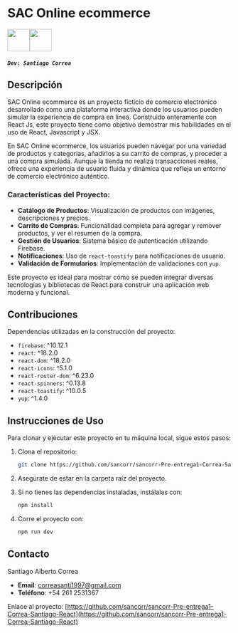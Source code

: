 


# SAC Online ecommerce

<div style="display: flex ">
<img src="https://imgs.search.brave.com/8tjPbtKDGfwhQQT8-DhRbajx85BOCxvAJ1dAgMgs620/rs:fit:860:0:0/g:ce/aHR0cHM6Ly9jZG4u/d29ybGR2ZWN0b3Js/b2dvLmNvbS9sb2dv/cy9yZWFjdC0yLnN2/Zw.svg" width="50"/>


<img src="https://imgs.search.brave.com/nQFdkbBtRdnUMRLD2d-iV4y7HK1t3zxB6np9jevVV2Y/rs:fit:860:0:0/g:ce/aHR0cHM6Ly9kZXNh/cnJvbGxvd2ViLmNv/bS9zdG9yYWdlL3Rh/Z19pbWFnZXMvYWN0/dWFsLzNCcFVEQnND/M29mQnk0dG9yVDFa/aVVGNmhkb25xcFJI/ODQxTWVNRE0ucG5n" width="50">
</div>

##### `Dev: Santiago Correa`

## Descripción

SAC Online ecommerce es un proyecto ficticio de comercio electrónico desarrollado como una plataforma interactiva donde los usuarios pueden simular la experiencia de compra en línea. Construido enteramente con React Js, este proyecto tiene como objetivo demostrar mis habilidades en el uso de React, Javascript y JSX.

En SAC Online ecommerce, los usuarios pueden navegar por una variedad de productos y categorias, añadirlos a su carrito de compras, y proceder a una compra simulada. Aunque la tienda no realiza transacciones reales, ofrece una experiencia de usuario fluida y dinámica que refleja un entorno de comercio electrónico auténtico.

### Características del Proyecto:

- **Catálogo de Productos**: Visualización de productos con imágenes, descripciones y precios.
- **Carrito de Compras**: Funcionalidad completa para agregar y remover productos, y ver el resumen de la compra.
- **Gestión de Usuarios**: Sistema básico de autenticación utilizando Firebase.
- **Notificaciones**: Uso de `react-toastify` para notificaciones de usuario.
- **Validación de Formularios**: Implementación de validaciones con `yup`.

Este proyecto es ideal para mostrar cómo se pueden integrar diversas tecnologías y bibliotecas de React para construir una aplicación web moderna y funcional.

## Contribuciones

Dependencias utilizadas en la construcción del proyecto:

- `firebase`: ^10.12.1
- `react`: ^18.2.0
- `react-dom`: ^18.2.0
- `react-icons`: ^5.1.0
- `react-router-dom`: ^6.23.0
- `react-spinners`: ^0.13.8
- `react-toastify`: ^10.0.5
- `yup`: ^1.4.0


## Instrucciones de Uso

Para clonar y ejecutar este proyecto en tu máquina local, sigue estos pasos:

1. Clona el repositorio:
    ```bash
    git clone https://github.com/sancorr/sancorr-Pre-entrega1-Correa-Santiago-React
    ```

2. Asegúrate de estar en la carpeta raíz del proyecto.

3. Si no tienes las dependencias instaladas, instálalas con:
    ```bash
    npm install
    ```

4. Corre el proyecto con:
    ```bash
    npm run dev
    ```

## Contacto

Santiago Alberto Correa

- **Email**: [correasanti1997@gmail.com](mailto:correasanti1997@gmail.com)
- **Teléfono**: +54 261 2531367

Enlace al proyecto: [https://github.com/sancorr/sancorr-Pre-entrega1-Correa-Santiago-React](https://github.com/sancorr/sancorr-Pre-entrega1-Correa-Santiago-React)
